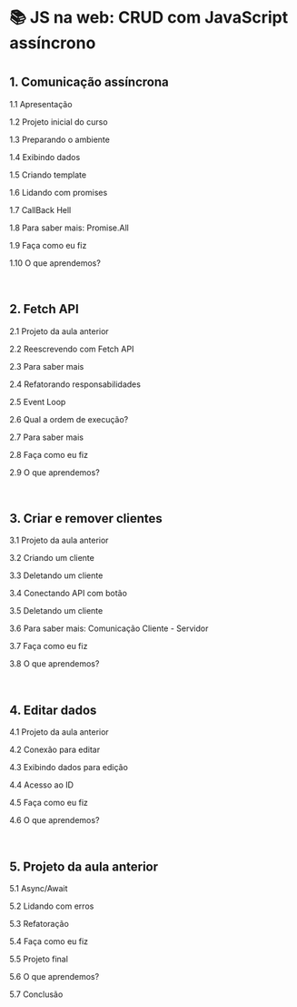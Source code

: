 <h1>📚 JS na web: CRUD com JavaScript assíncrono<h1>

<h2>1. Comunicação assíncrona </h2>
<p>1.1 Apresentação</p>
<p>1.2 Projeto inicial do curso</p>
<p>1.3 Preparando o ambiente</p>
<p>1.4 Exibindo dados</p>
<p>1.5 Criando template</p>
<p>1.6 Lidando com promises</p>
<p>1.7 CallBack Hell</p>
<p>1.8 Para saber mais: Promise.All</p>
<p>1.9 Faça como eu fiz</p>
<p>1.10 O que aprendemos?</p><br>

<h2>2. Fetch API</h2>
<p>2.1 Projeto da aula anterior</p>
<p>2.2 Reescrevendo com Fetch API</p>
<p>2.3 Para saber mais</p>
<p>2.4 Refatorando responsabilidades</p>
<p>2.5 Event Loop</p>
<p>2.6 Qual a ordem de execução?</p>
<p>2.7 Para saber mais</p>
<p>2.8 Faça como eu fiz</p>
<p>2.9 O que aprendemos?</p><br>

<h2>3. Criar e remover clientes</h2>
<p>3.1 Projeto da aula anterior</p>
<p>3.2 Criando um cliente</p>
<p>3.3 Deletando um cliente</p>
<p>3.4 Conectando API com botão</p>
<p>3.5 Deletando um cliente</p>
<p>3.6 Para saber mais: Comunicação Cliente - Servidor</p>
<p>3.7 Faça como eu fiz</p>
<p>3.8 O que aprendemos?</p><br>

<h2>4. Editar dados</h2>
<p>4.1 Projeto da aula anterior</p>
<p>4.2 Conexão para editar</p>
<p>4.3 Exibindo dados para edição</p>
<p>4.4 Acesso ao ID</p>
<p>4.5 Faça como eu fiz</p>
<p>4.6 O que aprendemos?</p><br>

<h2>5. Projeto da aula anterior</h2>
<p>5.1 Async/Await</p>
<p>5.2 Lidando com erros</p>
<p>5.3 Refatoração</p>
<p>5.4 Faça como eu fiz</p>
<p>5.5 Projeto final</p>
<p>5.6 O que aprendemos?</p>
<p>5.7 Conclusão</p><br>
